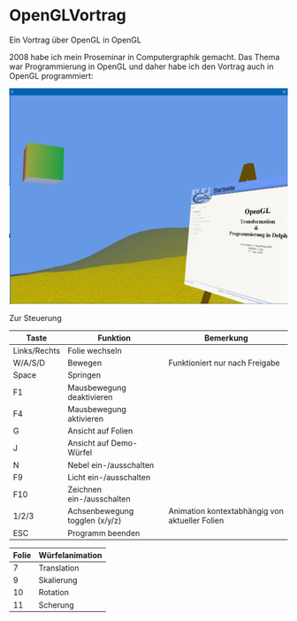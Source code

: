 # OpenGLVortrag
Ein Vortrag über OpenGL in OpenGL

2008 habe ich mein Proseminar in Computergraphik gemacht. Das Thema war Programmierung in OpenGL und daher habe ich den Vortrag auch in OpenGL programmiert: 

![Programmbild](program.png)

Zur Steuerung

| Taste | Funktion | Bemerkung |
|---|---|---|
| Links/Rechts | Folie wechseln | |
| W/A/S/D | Bewegen | Funktioniert nur nach Freigabe |
| Space | Springen | |
| F1 | Mausbewegung deaktivieren | |
| F4 | Mausbewegung aktivieren | |
| G | Ansicht auf Folien | |
| J | Ansicht auf Demo-Würfel | |
| N | Nebel ein-/ausschalten | |
| F9 | Licht ein-/ausschalten | |
| F10 | Zeichnen ein-/ausschalten | |
| 1/2/3 | Achsenbewegung togglen (x/y/z) | Animation kontextabhängig von aktueller Folien |
| ESC | Programm beenden | |

| Folie | Würfelanimation |
|---|---|
| 7 | Translation |
| 9 | Skalierung |
| 10 | Rotation |
| 11 | Scherung |
